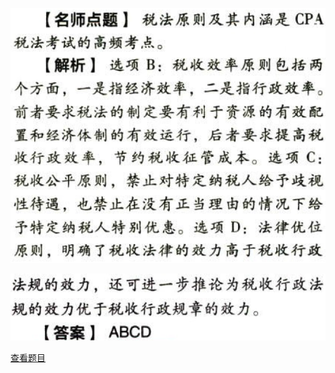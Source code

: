 ![](22c065b888b0289d7a20413e946bbc21.png)

![](df8821a9dc05496418b74464c972ddd6.png)

[查看题目](../C01.税法总论.本章真题.md#7-题目)

